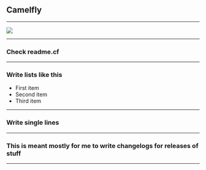 ## Camelfly

---

![](https://i.imgur.com/0wmi9Jy.jpg)

---

### Check readme.cf

---

### Write lists like this

* First item
* Second item
* Third item

---

### Write single lines

---

### This is meant mostly for me to write changelogs for releases of stuff

---

